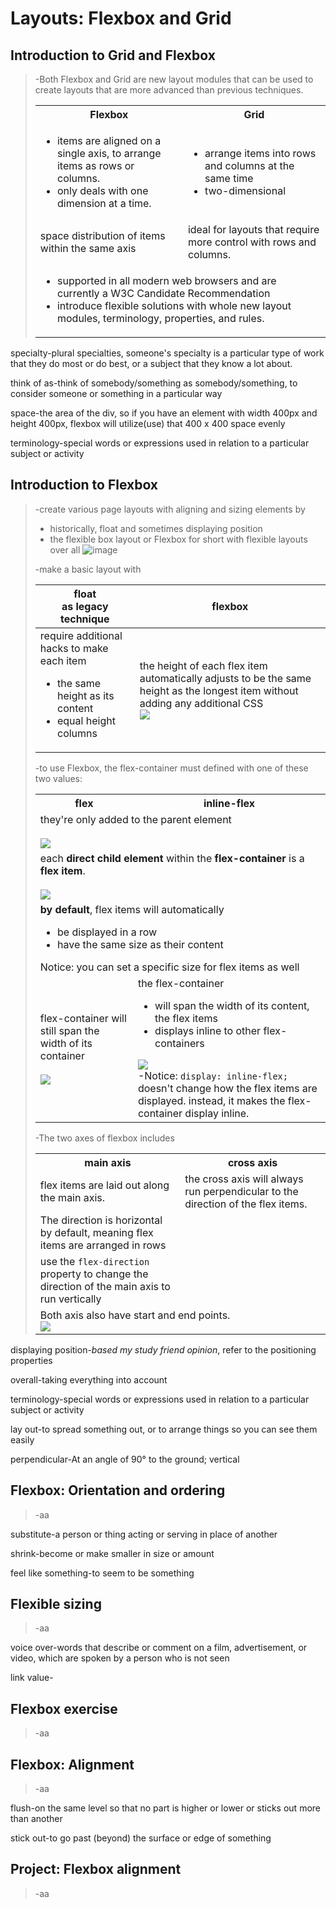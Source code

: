 # Layouts: Flexbox and Grid
## Introduction to Grid and Flexbox
>-Both Flexbox and Grid are new layout modules that can be used to create layouts that are more advanced than previous techniques.
><table>
>    <tr><th>Flexbox</th><th>Grid</th>
>    </tr>
>    <tr><td><ul><li>items are aligned on a single axis, to arrange items as rows or columns.</li><li>only deals with one dimension at a time.</li></ul></td><td><ul><li>arrange items into rows and columns at the same time</li><li>two-dimensional</li></ul></td>
>    </tr>
>    <tr><td>space distribution of items within the same axis</td><td>ideal for layouts that require more control with rows and columns.</td>
>    </tr>
>    <tr><td colspan=2><ul><li>supported in all modern web browsers and are currently a W3C Candidate Recommendation</li><li>introduce flexible solutions with whole new layout modules, terminology, properties, and rules.</li></ul></td>
>    </tr>
></table>

specialty-plural specialties, someone's specialty is a particular type of work that they do most or do best, or a subject that they know a lot about.

think of as-think of somebody/something as somebody/something, to consider someone or something in a particular way

space-the area of the div, so if you have an element with width 400px and height 400px, flexbox will utilize(use) that 400 x 400 space evenly

terminology-special words or expressions used in relation to a particular subject or activity
## Introduction to Flexbox
>-create various page layouts with aligning and sizing elements by
>* historically, float and sometimes displaying position
>* the flexible box layout or Flexbox for short with flexible layouts over all
>![image](https://user-images.githubusercontent.com/64577273/153207028-9d8acddd-e8cd-4536-8aa4-54883d359e3c.png)
>
>-make a basic layout with
>
>float<br>as legacy technique|flexbox
>-|-
>require additional hacks to make each item<ul><li>the same height as its content</li><li>equal height columns</li></ul>|the height of each flex item automatically adjusts to be the same height as the longest item without adding any additional CSS<br><img src="https://user-images.githubusercontent.com/64577273/153255971-110682d0-214b-42ac-a068-a457760d73fd.png">
>
>-to use Flexbox, the flex-container must defined with one of these two values:
><table>
>    <tr><th>flex</th><th>inline-flex</th>
>    </tr>
>    <tr><td colspan=2>they're only added to the parent element<br><br><img src="https://user-images.githubusercontent.com/64577273/153211290-35e5cff3-0144-4284-823f-830d18543c90.png"></td>
>    <tr><td colspan=2>each <b>direct child element</b> within the <b>flex-container</b> is a <b>flex item</b>.<br><br><img src="https://user-images.githubusercontent.com/64577273/153258062-a853820d-1110-4703-9805-a28ca2bda073.png"></td>
>    </tr>
>    <tr><td colspan=2><b>by default</b>, flex items will automatically<ul><li>be displayed in a row</li><li>have the same size as their content</li></ul>Notice: you can set a specific size for flex items as well</td>
>    </tr>
>    <tr><td>flex-container will still span the width of its container<br><br><img src="https://user-images.githubusercontent.com/64577273/153248839-09c320b8-14b2-4735-ae57-efb443d60e46.png"></td><td>the flex-container<ul><li>will span the width of its content, the flex items</li><li>displays inline to other flex-containers</li></ul><img src="https://user-images.githubusercontent.com/64577273/153248613-80fa1c4a-f284-430a-a578-8f567c70d16f.png"><br>-Notice: <code>display: inline-flex;</code> doesn't change how the flex items are displayed. instead, it makes the flex-container display inline.</td>
>    </tr>
></table>
>
>-The two axes of flexbox includes
><table>
>    <tr><th>main axis</th><th>cross axis</th>
>    </tr>
>    <tr><td>flex items are laid out along the main axis.</td><td>the cross axis will always run perpendicular to the direction of the flex items.</td>
>    </tr>
>    <tr><td>The direction is horizontal by default, meaning flex items are arranged in rows</td><td></td>
>    </tr>
>    <tr><td>use the <code>flex-direction</code> property to change the direction of the main axis to run vertically</td><td></td>
>    </tr>
>    <tr><td colspan=2>Both axis also have start and end points.<br><img src="https://user-images.githubusercontent.com/64577273/153277606-b1823823-07e2-4173-bd86-94ce5533492c.png"></td>
>    </tr>
></table>

displaying position-*based my study friend opinion*, refer to the positioning properties

overall-taking everything into account

terminology-special words or expressions used in relation to a particular subject or activity

lay out-to spread something out, or to arrange things so you can see them easily

perpendicular-At an angle of 90° to the ground; vertical
## Flexbox: Orientation and ordering
>-aa

substitute-a person or thing acting or serving in place of another

shrink-become or make smaller in size or amount

feel like something-to seem to be something
## Flexible sizing
>-aa

voice over-words that describe or comment on a film, advertisement, or video, which are spoken by a person who is not seen

link value-
## Flexbox exercise
>-aa

## Flexbox: Alignment
>-aa

flush-on the same level so that no part is higher or lower or sticks out more than another

stick out-to go past (beyond) the surface or edge of something
## Project: Flexbox alignment
>-aa
